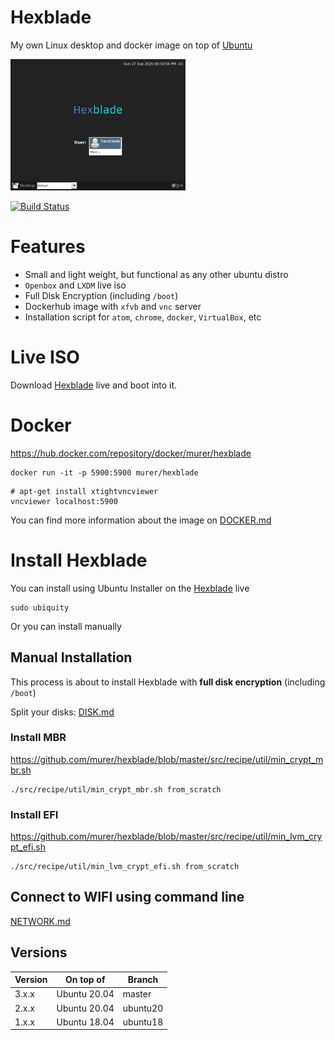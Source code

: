 # Hexblade

My own Linux desktop and docker image on top of [Ubuntu](#versions)


[<img src="https://github.com/murer/hexblade/raw/master/docs/Hexblade_Login.png" width="280" />](https://github.com/murer/hexblade)

[![Build Status](https://travis-ci.org/murer/hexblade.svg?branch=master)](https://travis-ci.org/murer/hexblade)

# Features

 * Small and light weight, but functional as any other ubuntu distro
 * ``Openbox`` and ``LXDM`` live iso
 * Full Disk Encryption (including ``/boot``)
 * Dockerhub image with ``xfvb`` and ``vnc`` server
 * Installation script for ```atom```, ```chrome```, ```docker```, ```VirtualBox```, etc

# Live ISO

Download [Hexblade](https://github.com/murer/hexblade/releases/download/edge/hexblade.iso) live and boot into it.

# Docker


https://hub.docker.com/repository/docker/murer/hexblade

```shell
docker run -it -p 5900:5900 murer/hexblade
```

```shell
# apt-get install xtightvncviewer
vncviewer localhost:5900
```

You can find more information about the image on [DOCKER.md](https://github.com/murer/hexblade/blob/master/docs/DOCKER.md)


# Install Hexblade

You can install using Ubuntu Installer on the [Hexblade](https://github.com/murer/hexblade/releases/download/edge/hexblade.iso) live

```shell
sudo ubiquity
```

Or you can install manually

## Manual Installation

This process is about to install Hexblade with **full disk encryption** (including ``/boot``)

Split your disks: [DISK.md](https://github.com/murer/hexblade/blob/master/docs/DISK.md)

### Install MBR

https://github.com/murer/hexblade/blob/master/src/recipe/util/min_crypt_mbr.sh

```shell
./src/recipe/util/min_crypt_mbr.sh from_scratch
```

### Install EFI

https://github.com/murer/hexblade/blob/master/src/recipe/util/min_lvm_crypt_efi.sh

```shell
./src/recipe/util/min_lvm_crypt_efi.sh from_scratch
```

## Connect to WIFI using command line

[NETWORK.md](https://github.com/murer/hexblade/blob/master/docs/NETWORK.md)

## Versions

| Version | On top of | Branch |
|---------|-----------|--------|
| 3.x.x | Ubuntu 20.04 | master |
| 2.x.x | Ubuntu 20.04 | ubuntu20 |
| 1.x.x | Ubuntu 18.04 | ubuntu18 |
